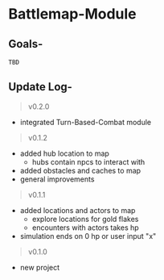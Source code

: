 # Battlemap-Module

## Goals-
    TBD

## Update Log-

>v0.2.0
- integrated Turn-Based-Combat module

>v0.1.2
- added hub location to map
  - hubs contain npcs to interact with
- added obstacles and caches to map
- general improvements

>v0.1.1
- added locations and actors to map
  - explore locations for gold flakes
  - encounters with actors takes hp
- simulation ends on 0 hp or user input "x"

>v0.1.0
- new project